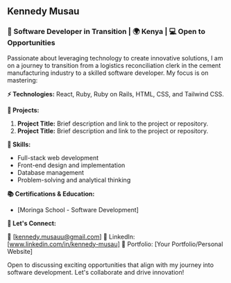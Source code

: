 

## Kennedy Musau

### 🌟 Software Developer in Transition | 🌍 Kenya | 💻 Open to Opportunities

Passionate about leveraging technology to create innovative solutions, I am on a journey to transition from a logistics reconciliation clerk in the cement manufacturing industry to a skilled software developer. My focus is on mastering:

**⚡ Technologies:** React, Ruby, Ruby on Rails, HTML, CSS, and Tailwind CSS.

**🚀 Projects:**

1. **Project Title:** Brief description and link to the project or repository.
2. **Project Title:** Brief description and link to the project or repository.

**🔧 Skills:**

- Full-stack web development
- Front-end design and implementation
- Database management
- Problem-solving and analytical thinking

**📚 Certifications & Education:**

- [Moringa School - Software Development]


**🤝 Let's Connect:**

📧 [kennedy.musauu@gmail.com]
🔗 LinkedIn: [www.linkedin.com/in/kennedy-musau]
🔗 Portfolio: [Your Portfolio/Personal Website]

Open to discussing exciting opportunities that align with my journey into software development. Let's collaborate and drive innovation!

